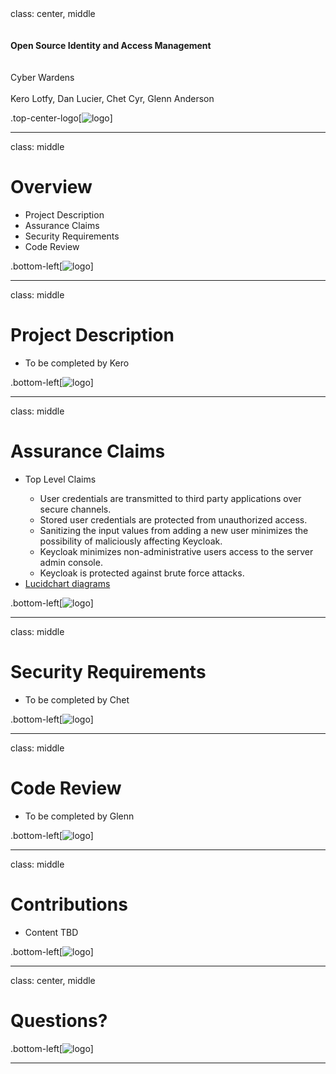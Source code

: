 <div class="imagecontainer">
class: center, middle
  <br><br><br><strong>Open Source Identity and Access Management</strong>
  <br><br><br>Cyber Wardens
  <br><br>Kero Lotfy, Dan Lucier, Chet Cyr, Glenn Anderson

.top-center-logo[![logo](https://daniellucier.github.io/CYBER8420-SemesterProject/misc/slides/images/keycloak_logo.png)]
</div>

---
class: middle
# Overview
<ul>
  <li>Project Description</li>
  <li>Assurance Claims</li>
  <li>Security Requirements</li>
  <li>Code Review</li>
</ul>

.bottom-left[![logo](https://daniellucier.github.io/CYBER8420-SemesterProject/misc/slides/images/keycloak_logo.png)]

---
class: middle
# Project Description
<ul>
  <li>To be completed by Kero</li>
</ul>

.bottom-left[![logo](https://daniellucier.github.io/CYBER8420-SemesterProject/misc/slides/images/keycloak_logo.png)]

---
class: middle
# Assurance Claims
<ul>
  <li>Top Level Claims</li>
  <ul class="circle">
    <li>User credentials are transmitted to third party applications over secure channels.</li>
    <li>Stored user credentials are protected from unauthorized access.</li>
    <li>Sanitizing the input values from adding a new user minimizes the possibility of maliciously affecting Keycloak.</li>
    <li>Keycloak minimizes non-administrative users access to the server admin console.</li>
    <li>Keycloak is protected against brute force attacks.</li>
  </ul>
  <li><a href="https://www.lucidchart.com/publicSegments/view/39ce77f1-63e7-4138-81f1-7afa1fd69101">Lucidchart diagrams</a></li>
</ul>

.bottom-left[![logo](https://daniellucier.github.io/CYBER8420-SemesterProject/misc/slides/images/keycloak_logo.png)]

---
class: middle
# Security Requirements
<ul>
  <li>To be completed by Chet</li>
</ul>

.bottom-left[![logo](https://daniellucier.github.io/CYBER8420-SemesterProject/misc/slides/images/keycloak_logo.png)]

---
class: middle
# Code Review
<ul>
  <li>To be completed by Glenn</li>
</ul>

.bottom-left[![logo](https://daniellucier.github.io/CYBER8420-SemesterProject/misc/slides/images/keycloak_logo.png)]

---
class: middle
# Contributions
<ul>
  <li>Content TBD</li>
</ul>

.bottom-left[![logo](https://daniellucier.github.io/CYBER8420-SemesterProject/misc/slides/images/keycloak_logo.png)]

---
class: center, middle
# Questions?

.bottom-left[![logo](https://daniellucier.github.io/CYBER8420-SemesterProject/misc/slides/images/keycloak_logo.png)]

---

    



